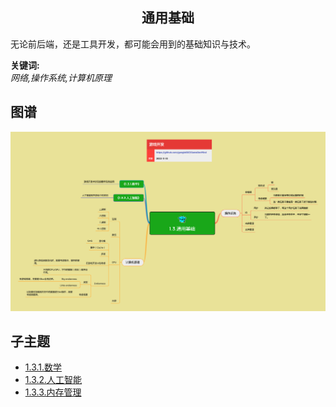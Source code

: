 <h2 align="center">通用基础</h2>
<p>
无论前后端，还是工具开发，都可能会用到的基础知识与技术。
</p>

**关键词:**<br/>
*网络,操作系统,计算机原理*

## 图谱
![图片加载中...](../exports/1.3.通用基础.png?raw=true)

## 子主题
* [1.3.1.数学](mds/1.3.1.数学.md)
* [1.3.2.人工智能](mds/1.3.2.人工智能.md)
* [1.3.3.内存管理](mds/1.3.3.内存管理.md)
